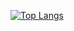 [![Top Langs](https://github-readme-stats.vercel.app/api/top-langs/?username=povidllo&layout=compact&langs_count=5&color=black&theme=transparent)](https://github.com/anuraghazra/github-readme-stats)
